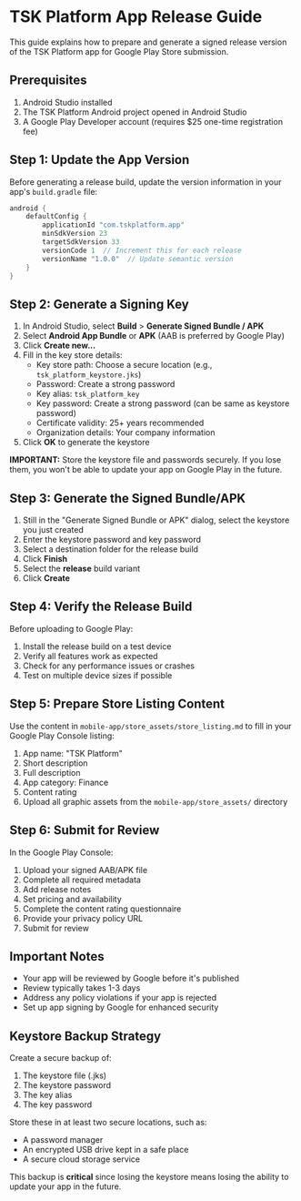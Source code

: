 # TSK Platform App Release Guide

This guide explains how to prepare and generate a signed release version of the TSK Platform app for Google Play Store submission.

## Prerequisites

1. Android Studio installed
2. The TSK Platform Android project opened in Android Studio
3. A Google Play Developer account (requires $25 one-time registration fee)

## Step 1: Update the App Version

Before generating a release build, update the version information in your app's `build.gradle` file:

```gradle
android {
    defaultConfig {
        applicationId "com.tskplatform.app"
        minSdkVersion 23
        targetSdkVersion 33
        versionCode 1  // Increment this for each release
        versionName "1.0.0"  // Update semantic version
    }
}
```

## Step 2: Generate a Signing Key

1. In Android Studio, select **Build** > **Generate Signed Bundle / APK**
2. Select **Android App Bundle** or **APK** (AAB is preferred by Google Play)
3. Click **Create new...**
4. Fill in the key store details:
   - Key store path: Choose a secure location (e.g., `tsk_platform_keystore.jks`)
   - Password: Create a strong password
   - Key alias: `tsk_platform_key`
   - Key password: Create a strong password (can be same as keystore password)
   - Certificate validity: 25+ years recommended
   - Organization details: Your company information
5. Click **OK** to generate the keystore

**IMPORTANT:** Store the keystore file and passwords securely. If you lose them, you won't be able to update your app on Google Play in the future.

## Step 3: Generate the Signed Bundle/APK

1. Still in the "Generate Signed Bundle or APK" dialog, select the keystore you just created
2. Enter the keystore password and key password
3. Select a destination folder for the release build
4. Click **Finish**
5. Select the **release** build variant
6. Click **Create**

## Step 4: Verify the Release Build

Before uploading to Google Play:

1. Install the release build on a test device
2. Verify all features work as expected
3. Check for any performance issues or crashes
4. Test on multiple device sizes if possible

## Step 5: Prepare Store Listing Content

Use the content in `mobile-app/store_assets/store_listing.md` to fill in your Google Play Console listing:

1. App name: "TSK Platform"
2. Short description
3. Full description
4. App category: Finance
5. Content rating
6. Upload all graphic assets from the `mobile-app/store_assets/` directory

## Step 6: Submit for Review

In the Google Play Console:

1. Upload your signed AAB/APK file
2. Complete all required metadata
3. Add release notes
4. Set pricing and availability
5. Complete the content rating questionnaire
6. Provide your privacy policy URL
7. Submit for review

## Important Notes

- Your app will be reviewed by Google before it's published
- Review typically takes 1-3 days
- Address any policy violations if your app is rejected
- Set up app signing by Google for enhanced security

## Keystore Backup Strategy

Create a secure backup of:
1. The keystore file (.jks)
2. The keystore password
3. The key alias
4. The key password

Store these in at least two secure locations, such as:
- A password manager
- An encrypted USB drive kept in a safe place
- A secure cloud storage service

This backup is **critical** since losing the keystore means losing the ability to update your app in the future.